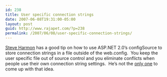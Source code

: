 ```yaml
---
id: 238
title: User specific connection strings
date: 2007-06-08T19:31:00-05:00
layout: post
guid: http://www.rajapet.com/?p=238
permalink: /2007/06/08/user-specific-connection-strings/
---
```

[Steve Harmon](http://stevenharman.net/blog/archive/2007/06/07/tip-put-connection-strings-in-their-own-configuration-file.aspx) has a good tip on how to use ASP.NET 2.0&#8217;s configSource to store connection strings in a file outside of the web.config.  You keep the user specific file out of source control and you eliminate conflicts when people use their own connection string settings.  He&#8217;s not the [only one](http://codeclimber.net.nz/archive/2007/04/23/Managing-application-configurations-in-development-teams.aspx) to come up with that idea.